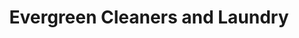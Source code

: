 ---
title: "Evergreen Cleaners and Laundry"
url: /melbourne/evergreen-cleaners-and-laundry/
shop: Wäscherei
---